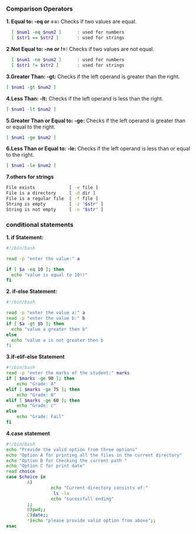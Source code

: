 ### Comparison Operators
**1. Equal to: -eq or ==:** Checks if two values are equal.<br>
```sh
  [ $num1 -eq $num2 ]      : used for numbers 
  [ $str1 == $str2 ]       : used for strings
```
**2.Not Equal to: -ne or !=:**  Checks if two values are not equal.<br>
```sh
  [ $num1 -ne $num2 ]      : used for numbers 
  [ $str1 != $str2 ]       : used for strings
```
**3.Greater Than: -gt:** Checks if the left operand is greater than the right.<br>
```sh
[ $num1 -gt $num2 ]      
```
**4.Less Than: -lt:** Checks if the left operand is less than the right.<br>
```sh
[ $num1 -lt $num2 ]   
```
**5.Greater Than or Equal to: -ge:** Checks if the left operand is greater than or equal to the right.<br>
```sh
[ $num1 -ge $num2 ]      
```
**6.Less Than or Equal to: -le:** Checks if the left operand is less than or equal to the right.<br>
```sh
[ $num1 -le $num2 ]      
```
**7.others for strings**
```sh
File exists	            [ -e file ]
File is a directory	    [ -d dir ]
File is a regular file	[ -f file ]
String is empty        	[ -z "$str" ]
String is not empty   	[ -n "$str" ]
```
  
### conditional statements
**1. if Statement:**
```sh
#!/bin/bash

read -p "enter the value:" a

if [ $a -eq 10 ]; then
  echo "value is equal to 10!!"
fi
```

**2. if-else Statement:**
```sh
#!/bin/bash

read -p "enter the value a:" a
read -p "enter the value b:" b
if [ $a -gt $b ]; then
  echo "value a greater then b"
else
  echo "value a is not greater then b
fi
```

**3.if-elif-else Statement**
```sh
#!/bin/bash
read -p "enter the marks of the student:" marks
if [ $marks -ge 90 ]; then
    echo "Grade: A"
elif [ $marks -ge 75 ]; then
    echo "Grade: B"
elif [ $marks -ge 60 ]; then
    echo "Grade: c"
else
    echo "Grade: Fail"
fi
```

**4.case statement**
```sh
#!/bin/bash
echo "Provide the valid option from three options"
echo "Option A for printing all the files in the current directory"
echo "Option B for Checking the current path "
echo "Option C for print date"
read choice
case $choice in
        A)
                 echo "Current directory consists of:"
                  ls -la
                 echo "sucessfull ending"
        ;;
        B)pwd;;
        C)date;;
        *)echo "please provide valid option from above";;
esac